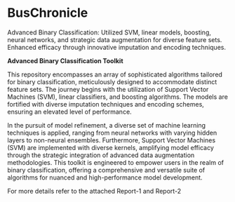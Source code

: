 # BusChronicle
Advanced Binary Classification: Utilized SVM, linear models, boosting, neural networks, and strategic data augmentation for diverse feature sets. Enhanced efficacy through innovative imputation and encoding techniques.


**Advanced Binary Classification Toolkit**

This repository encompasses an array of sophisticated algorithms tailored for binary classification, meticulously designed to accommodate distinct feature sets. The journey begins with the utilization of Support Vector Machines (SVM), linear classifiers, and boosting algorithms. The models are fortified with diverse imputation techniques and encoding schemes, ensuring an elevated level of performance.

In the pursuit of model refinement, a diverse set of machine learning techniques is applied, ranging from neural networks with varying hidden layers to non-neural ensembles. Furthermore, Support Vector Machines (SVM) are implemented with diverse kernels, amplifying model efficacy through the strategic integration of advanced data augmentation methodologies. This toolkit is engineered to empower users in the realm of binary classification, offering a comprehensive and versatile suite of algorithms for nuanced and high-performance model development.

For more details refer to the attached Report-1 and Report-2
